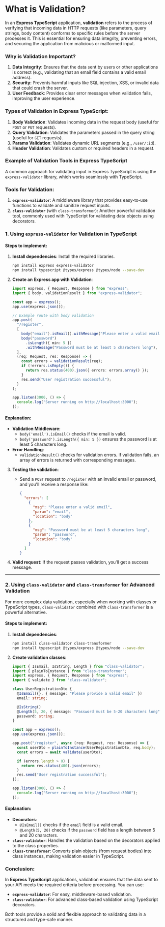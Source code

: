 # What is Validation?

In an **Express TypeScript** application, **validation** refers to the process of verifying that incoming data in HTTP requests (like parameters, query strings, body content) conforms to specific rules before the server processes it. This is essential for ensuring data integrity, preventing errors, and securing the application from malicious or malformed input.

### Why is Validation Important?

1. **Data Integrity**: Ensures that the data sent by users or other applications is correct (e.g., validating that an email field contains a valid email address).
2. **Security**: Prevents harmful inputs like SQL injection, XSS, or invalid data that could crash the server.
3. **User Feedback**: Provides clear error messages when validation fails, improving the user experience.

### Types of Validation in Express TypeScript:

1. **Body Validation**: Validates incoming data in the request body (useful for `POST` or `PUT` requests).
2. **Query Validation**: Validates the parameters passed in the query string (useful for `GET` requests).
3. **Params Validation**: Validates dynamic URL segments (e.g., `/user/:id`).
4. **Header Validation**: Validates custom or required headers in a request.

### Example of Validation Tools in Express TypeScript

A common approach for validating input in Express TypeScript is using the `express-validator` library, which works seamlessly with TypeScript.

### Tools for Validation:

1. **`express-validator`**: A middleware library that provides easy-to-use functions to validate and sanitize request inputs.
2. **`class-validator`** (with `class-transformer`): Another powerful validation tool, commonly used with TypeScript for validating data objects using decorators.

### 1. Using `express-validator` for Validation in TypeScript

#### Steps to implement:

1. **Install dependencies**:
   Install the required libraries.

   ```bash
   npm install express express-validator
   npm install typescript @types/express @types/node --save-dev
   ```

2. **Create an Express app with Validation**:

   ```typescript
   import express, { Request, Response } from "express";
   import { body, validationResult } from "express-validator";

   const app = express();
   app.use(express.json());

   // Example route with body validation
   app.post(
     "/register",
     [
       body("email").isEmail().withMessage("Please enter a valid email"),
       body("password")
         .isLength({ min: 5 })
         .withMessage("Password must be at least 5 characters long"),
     ],
     (req: Request, res: Response) => {
       const errors = validationResult(req);
       if (!errors.isEmpty()) {
         return res.status(400).json({ errors: errors.array() });
       }
       res.send("User registration successful");
     }
   );

   app.listen(3000, () => {
     console.log("Server running on http://localhost:3000");
   });
   ```

#### Explanation:

- **Validation Middleware**:
  - `body('email').isEmail()` checks if the email is valid.
  - `body('password').isLength({ min: 5 })` ensures the password is at least 5 characters long.
- **Error Handling**:
  - `validationResult()` checks for validation errors. If validation fails, an array of errors is returned with corresponding messages.

3. **Testing the validation**:

   - Send a `POST` request to `/register` with an invalid email or password, and you'll receive a response like:

     ```json
     {
       "errors": [
         {
           "msg": "Please enter a valid email",
           "param": "email",
           "location": "body"
         },
         {
           "msg": "Password must be at least 5 characters long",
           "param": "password",
           "location": "body"
         }
       ]
     }
     ```

4. **Valid request**: If the request passes validation, you'll get a success message.

---

### 2. Using `class-validator` and `class-transformer` for Advanced Validation

For more complex data validation, especially when working with classes or TypeScript types, `class-validator` combined with `class-transformer` is a powerful alternative.

#### Steps to implement:

1. **Install dependencies**:

   ```bash
   npm install class-validator class-transformer
   npm install typescript @types/express @types/node --save-dev
   ```

2. **Create validation classes**:

   ```typescript
   import { IsEmail, IsString, Length } from "class-validator";
   import { plainToInstance } from "class-transformer";
   import express, { Request, Response } from "express";
   import { validate } from "class-validator";

   class UserRegistrationDto {
     @IsEmail({}, { message: "Please provide a valid email" })
     email: string;

     @IsString()
     @Length(5, 20, { message: "Password must be 5-20 characters long" })
     password: string;
   }

   const app = express();
   app.use(express.json());

   app.post("/register", async (req: Request, res: Response) => {
     const userDto = plainToInstance(UserRegistrationDto, req.body);
     const errors = await validate(userDto);

     if (errors.length > 0) {
       return res.status(400).json(errors);
     }
     res.send("User registration successful");
   });

   app.listen(3000, () => {
     console.log("Server running on http://localhost:3000");
   });
   ```

#### Explanation:

- **Decorators**:
  - `@IsEmail()` checks if the `email` field is a valid email.
  - `@Length(5, 20)` checks if the `password` field has a length between 5 and 20 characters.
- **`class-validator`**: Handles the validation based on the decorators applied to the class properties.
- **`class-transformer`**: Converts plain objects (from request bodies) into class instances, making validation easier in TypeScript.

### Conclusion:

In **Express TypeScript** applications, validation ensures that the data sent to your API meets the required criteria before processing. You can use:

- **`express-validator`**: For easy, middleware-based validation.
- **`class-validator`**: For advanced class-based validation using TypeScript decorators.

Both tools provide a solid and flexible approach to validating data in a structured and type-safe manner.
